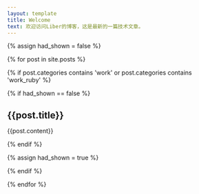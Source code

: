 ```yaml
---
layout: template
title: Welcome
text: 欢迎访问Liber的博客，这是最新的一篇技术文章。
---
```

{% assign had_shown = false %}

{% for post in site.posts %}

{% if post.categories contains 'work' or post.categories contains 'work_ruby' %}

{% if had_shown == false %}

<h2 style="margin-bottom: 15px;"> {{post.title}} </h2>

{{post.content}}

{% endif %}

{% assign had_shown = true %}

{% endif %}

{% endfor %}
